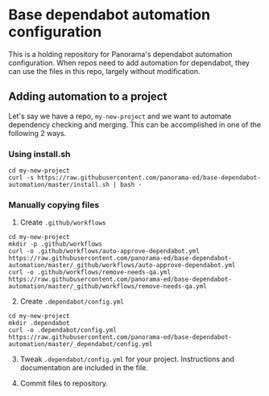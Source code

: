 # Base dependabot automation configuration

This is a holding repository for Panorama's dependabot automation configuration.
When repos need to add automation for dependabot, they can use the files in this
repo, largely without modification.

## Adding automation to a project

Let's say we have a repo, `my-new-project` and we want to automate dependency
checking and merging. This can be accomplished in one of the following 2 ways.

### Using install.sh

```shell
cd my-new-project
curl -s https://raw.githubusercontent.com/panorama-ed/base-dependabot-automation/master/install.sh | bash -
```

### Manually copying files

1. Create `.github/workflows`

```shell
cd my-new-project
mkdir -p .github/workflows
curl -o .github/workflows/auto-approve-dependabot.yml https://raw.githubusercontent.com/panorama-ed/base-dependabot-automation/master/_github/workflows/auto-approve-dependabot.yml
curl -o .github/workflows/remove-needs-qa.yml https://raw.githubusercontent.com/panorama-ed/base-dependabot-automation/master/_github/workflows/remove-needs-qa.yml
```

2. Create `.dependabot/config.yml`

```shell
cd my-new-project
mkdir .dependabot
curl -o .dependabot/config.yml https://raw.githubusercontent.com/panorama-ed/base-dependabot-automation/master/_dependabot/config.yml
```

3. Tweak `.dependabot/config.yml` for your project. Instructions and
   documentation are included in the file.

4. Commit files to repository.
